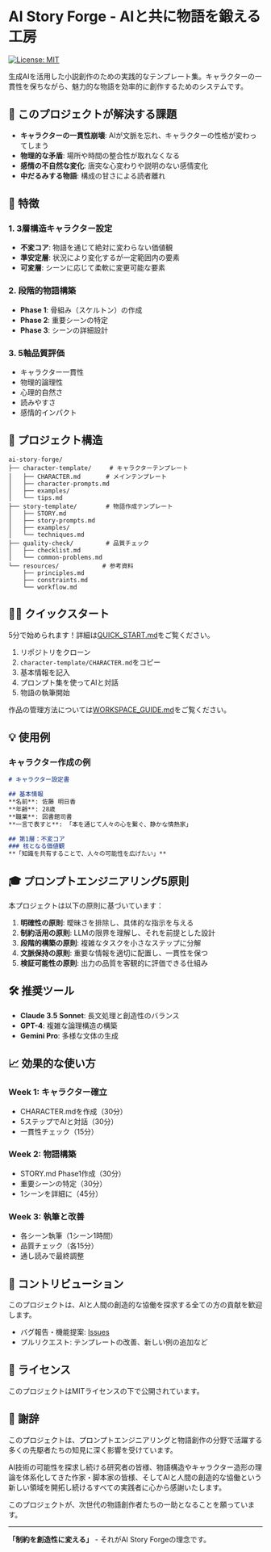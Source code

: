 # AI Story Forge - AIと共に物語を鍛える工房

[![License: MIT](https://img.shields.io/badge/License-MIT-yellow.svg)](https://opensource.org/licenses/MIT)

生成AIを活用した小説創作のための実践的なテンプレート集。キャラクターの一貫性を保ちながら、魅力的な物語を効率的に創作するためのシステムです。

## 🎯 このプロジェクトが解決する課題

- **キャラクターの一貫性崩壊**: AIが文脈を忘れ、キャラクターの性格が変わってしまう
- **物理的な矛盾**: 場所や時間の整合性が取れなくなる
- **感情の不自然な変化**: 唐突な心変わりや説明のない感情変化
- **中だるみする物語**: 構成の甘さによる読者離れ

## 🚀 特徴

### 1. 3層構造キャラクター設定
- **不変コア**: 物語を通じて絶対に変わらない価値観
- **準安定層**: 状況により変化するが一定範囲内の要素
- **可変層**: シーンに応じて柔軟に変更可能な要素

### 2. 段階的物語構築
- **Phase 1**: 骨組み（スケルトン）の作成
- **Phase 2**: 重要シーンの特定
- **Phase 3**: シーンの詳細設計

### 3. 5軸品質評価
- キャラクター一貫性
- 物理的論理性
- 心理的自然さ
- 読みやすさ
- 感情的インパクト

## 📁 プロジェクト構造

```
ai-story-forge/
├── character-template/     # キャラクターテンプレート
│   ├── CHARACTER.md       # メインテンプレート
│   ├── character-prompts.md
│   ├── examples/
│   └── tips.md
├── story-template/        # 物語作成テンプレート
│   ├── STORY.md
│   ├── story-prompts.md
│   ├── examples/
│   └── techniques.md
├── quality-check/         # 品質チェック
│   ├── checklist.md
│   └── common-problems.md
└── resources/            # 参考資料
    ├── principles.md
    ├── constraints.md
    └── workflow.md
```

## 🏃‍♂️ クイックスタート

5分で始められます！詳細は[QUICK_START.md](./QUICK_START.md)をご覧ください。

1. リポジトリをクローン
2. `character-template/CHARACTER.md`をコピー
3. 基本情報を記入
4. プロンプト集を使ってAIと対話
5. 物語の執筆開始

作品の管理方法については[WORKSPACE_GUIDE.md](./WORKSPACE_GUIDE.md)をご覧ください。

## 💡 使用例

### キャラクター作成の例

```markdown
# キャラクター設定書

## 基本情報
**名前**: 佐藤 明日香
**年齢**: 28歳
**職業**: 図書館司書
**一言で表すと**: 「本を通じて人々の心を繋ぐ、静かな情熱家」

## 第1層：不変コア
### 核となる価値観
**「知識を共有することで、人々の可能性を広げたい」**
```

## 🎓 プロンプトエンジニアリング5原則

本プロジェクトは以下の原則に基づいています：

1. **明確性の原則**: 曖昧さを排除し、具体的な指示を与える
2. **制約活用の原則**: LLMの限界を理解し、それを前提とした設計
3. **段階的構築の原則**: 複雑なタスクを小さなステップに分解
4. **文脈保持の原則**: 重要な情報を適切に配置し、一貫性を保つ
5. **検証可能性の原則**: 出力の品質を客観的に評価できる仕組み

## 🛠️ 推奨ツール

- **Claude 3.5 Sonnet**: 長文処理と創造性のバランス
- **GPT-4**: 複雑な論理構造の構築
- **Gemini Pro**: 多様な文体の生成

## 📈 効果的な使い方

### Week 1: キャラクター確立
- CHARACTER.mdを作成（30分）
- 5ステップでAIと対話（30分）
- 一貫性チェック（15分）

### Week 2: 物語構築
- STORY.md Phase1作成（30分）
- 重要シーンの特定（30分）
- 1シーンを詳細に（45分）

### Week 3: 執筆と改善
- 各シーン執筆（1シーン1時間）
- 品質チェック（各15分）
- 通し読みで最終調整

## 🤝 コントリビューション

このプロジェクトは、AIと人間の創造的な協働を探求する全ての方の貢献を歓迎します。

- バグ報告・機能提案: [Issues](https://github.com/nwiizo/ai-story-forge/issues)
- プルリクエスト: テンプレートの改善、新しい例の追加など

## 📜 ライセンス

このプロジェクトはMITライセンスの下で公開されています。

## 🙏 謝辞

このプロジェクトは、プロンプトエンジニアリングと物語創作の分野で活躍する多くの先駆者たちの知見に深く影響を受けています。

AI技術の可能性を探求し続ける研究者の皆様、物語構造やキャラクター造形の理論を体系化してきた作家・脚本家の皆様、そしてAIと人間の創造的な協働という新しい領域を開拓し続けるすべての実践者に心から感謝いたします。

このプロジェクトが、次世代の物語創作者たちの一助となることを願っています。

---

**「制約を創造性に変える」** - それがAI Story Forgeの理念です。